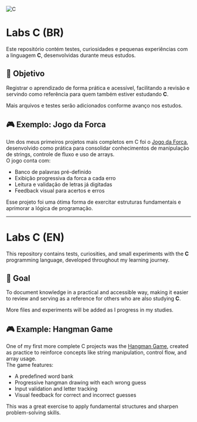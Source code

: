 ![C](https://img.shields.io/badge/C-00599C?style=for-the-badge&logo=c&logoColor=white)

# Labs C (BR)

Este repositório contém testes, curiosidades e pequenas experiências com a linguagem **C**, desenvolvidas durante meus estudos.

## 🧠 Objetivo

Registrar o aprendizado de forma prática e acessível, facilitando a revisão e servindo como referência para quem também estiver estudando **C**.

Mais arquivos e testes serão adicionados conforme avanço nos estudos.

## 🎮 Exemplo: Jogo da Forca

Um dos meus primeiros projetos mais completos em C foi o [Jogo da Forca](https://github.com/Guiliff/labs-c/tree/main/Game%20Hangman), desenvolvido como prática para consolidar conhecimentos de manipulação de strings, controle de fluxo e uso de arrays.  
O jogo conta com:

- Banco de palavras pré-definido
- Exibição progressiva da forca a cada erro
- Leitura e validação de letras já digitadas
- Feedback visual para acertos e erros

Esse projeto foi uma ótima forma de exercitar estruturas fundamentais e aprimorar a lógica de programação.

---

# Labs C (EN)

This repository contains tests, curiosities, and small experiments with the **C** programming language, developed throughout my learning journey.

## 🧠 Goal

To document knowledge in a practical and accessible way, making it easier to review and serving as a reference for others who are also studying **C**.

More files and experiments will be added as I progress in my studies.

## 🎮 Example: Hangman Game

One of my first more complete C projects was the [Hangman Game](https://github.com/Guiliff/labs-c/tree/main/Game%20Hangman), created as practice to reinforce concepts like string manipulation, control flow, and array usage.  
The game features:

- A predefined word bank
- Progressive hangman drawing with each wrong guess
- Input validation and letter tracking
- Visual feedback for correct and incorrect guesses

This was a great exercise to apply fundamental structures and sharpen problem-solving skills.
